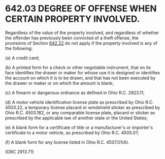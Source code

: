 642.03 DEGREE OF OFFENSE WHEN CERTAIN PROPERTY INVOLVED.
========================================================

Regardless of the value of the property involved, and regardless of
whether the offender has previously been convicted of a theft offense,
the provisions of Section [642.22](32691a38.html) do not apply if the
property involved is any of the following:

​(a) A credit card;

​(b) A printed form for a check or other negotiable instrument, that on
its face identifies the drawer or maker for whose use it is designed or
identifies the account on which it is to be drawn, and that has not been
executed by the drawer or maker or on which the amount is blank;

​(c) A firearm or dangerous ordnance as defined in Ohio R.C. 2923.11;

​(d) A motor vehicle identification license plate as prescribed by Ohio
R.C. 4503.22, a temporary license placard or windshield sticker as
prescribed by Ohio R.C. 4503.182, or any comparable license plate,
placard or sticker as prescribed by the applicable law of another state
or the United States;

​(e) A blank form for a certificate of title or a manufacturer's or
importer's certificate to a motor vehicle, as prescribed by Ohio R.C.
4505.07;

​(f) A blank form for any license listed in Ohio R.C. 4507.01(A).

(ORC 2913.71)
